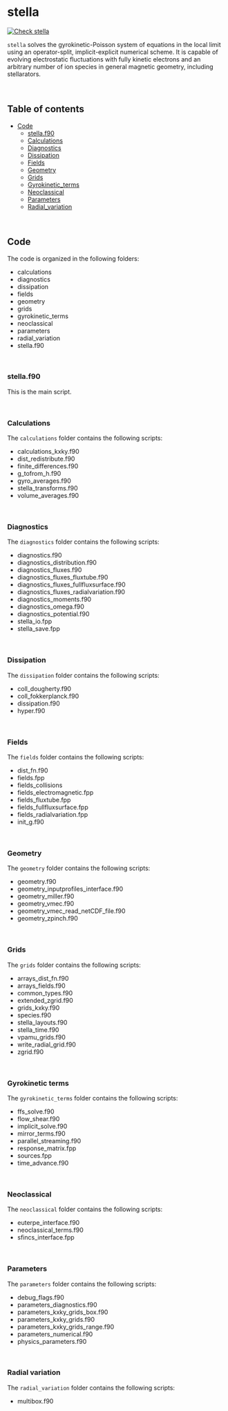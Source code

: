 # stella

[![Check stella](https://github.com/stellaGK/stella/actions/workflows/check_stella.yml/badge.svg)](https://github.com/stellaGK/stella/actions/workflows/check_stella.yml)

`stella` solves the gyrokinetic-Poisson system of equations in the local limit
using an operator-split, implicit-explicit numerical scheme. It is capable of
evolving electrostatic fluctuations with fully kinetic electrons and an
arbitrary number of ion species in general magnetic geometry, including
stellarators.

<br>

## Table of contents 
  * [Code](#code)
    + [stella.f90](#stellaf90)
    + [Calculations](#calculations)
    + [Diagnostics](#diagnostics)
    + [Dissipation](#dissipation)
    + [Fields](#fields)
    + [Geometry](#geometry)
    + [Grids](#grids)
    + [Gyrokinetic_terms](#gyrokinetic-terms)
    + [Neoclassical](#neoclassical)
    + [Parameters](#parameters)
    + [Radial_variation](#radial-variation)

<br>

## Code

The code is organized in the following folders:
- calculations 
- diagnostics  
- dissipation  
- fields  
- geometry  
- grids  
- gyrokinetic_terms  
- neoclassical  
- parameters  
- radial_variation  
- stella.f90

<br>

### stella.f90

This is the main script.

<br>

### Calculations

The `calculations` folder contains the following scripts:

- calculations_kxky.f90  
- dist_redistribute.f90  
- finite_differences.f90  
- g_tofrom_h.f90  
- gyro_averages.f90  
- stella_transforms.f90  
- volume_averages.f90

<br>

### Diagnostics

The `diagnostics` folder contains the following scripts:

- diagnostics.f90
- diagnostics_distribution.f90
- diagnostics_fluxes.f90
- diagnostics_fluxes_fluxtube.f90
- diagnostics_fluxes_fullfluxsurface.f90
- diagnostics_fluxes_radialvariation.f90
- diagnostics_moments.f90
- diagnostics_omega.f90
- diagnostics_potential.f90 
- stella_io.fpp
- stella_save.fpp

<br>


### Dissipation  

The `dissipation` folder contains the following scripts:

- coll_dougherty.f90
- coll_fokkerplanck.f90
- dissipation.f90
- hyper.f90

<br>


### Fields  

The `fields` folder contains the following scripts:

- dist_fn.f90
- fields.fpp
- fields_collisions
- fields_electromagnetic.fpp
- fields_fluxtube.fpp
- fields_fullfluxsurface.fpp
- fields_radialvariation.fpp
- init_g.f90

<br>


### Geometry  

The `geometry` folder contains the following scripts:

- geometry.f90
- geometry_inputprofiles_interface.f90
- geometry_miller.f90
- geometry_vmec.f90
- geometry_vmec_read_netCDF_file.f90
- geometry_zpinch.f90

<br>



### Grids  

The `grids` folder contains the following scripts:

- arrays_dist_fn.f90
- arrays_fields.f90
- common_types.f90
- extended_zgrid.f90
- grids_kxky.f90
- species.f90
- stella_layouts.f90
- stella_time.f90
- vpamu_grids.f90
- write_radial_grid.f90
- zgrid.f90

<br>


### Gyrokinetic terms  

The `gyrokinetic_terms` folder contains the following scripts:

- ffs_solve.f90
- flow_shear.f90
- implicit_solve.f90
- mirror_terms.f90
- parallel_streaming.f90
- response_matrix.fpp
- sources.fpp
- time_advance.f90

<br>


### Neoclassical  

The `neoclassical` folder contains the following scripts:

- euterpe_interface.f90
- neoclassical_terms.f90
- sfincs_interface.fpp

<br>


### Parameters  

The `parameters` folder contains the following scripts:

- debug_flags.f90
- parameters_diagnostics.f90  
- parameters_kxky_grids_box.f90  
- parameters_kxky_grids.f90  
- parameters_kxky_grids_range.f90  
- parameters_numerical.f90  
- physics_parameters.f90

<br>

### Radial variation 

The `radial_variation` folder contains the following scripts:

- multibox.f90

<br>


